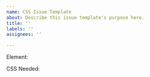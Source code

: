 ```yaml
---
name: CSS Issue Template
about: Describe this issue template's purpose here.
title: ''
labels: ''
assignees: ''

---
```


Element:

CSS Needed:
